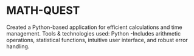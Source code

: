 # MATH-QUEST
Created a Python-based application for efficient calculations and time management.
Tools & technologies used:  Python
-Includes arithmetic operations, statistical functions, intuitive user interface, and robust error handling.
